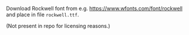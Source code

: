 Download Rockwell font from e.g. https://www.wfonts.com/font/rockwell
and place in file `rockwell.ttf`.

(Not present in repo for licensing reasons.)
